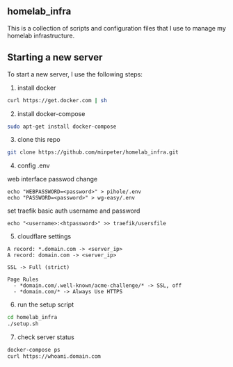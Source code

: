 ## homelab_infra

This is a collection of scripts and configuration files that I use to manage my homelab infrastructure.

## Starting a new server

To start a new server, I use the following steps:

1. install docker

```sh
curl https://get.docker.com | sh
```

2. install docker-compose

```sh
sudo apt-get install docker-compose
```

3. clone this repo

```sh
git clone https://github.com/minpeter/homelab_infra.git
```

4. config .env

web interface passwod change

```
echo "WEBPASSWORD=<password>" > pihole/.env
echo "PASSWORD=<password>" > wg-easy/.env
```

set traefik basic auth username and password
```
echo "<username>:<htpassword>" >> traefik/usersfile
```

5. cloudflare settings

```
A record: *.domain.com -> <server_ip>
A record: domain.com -> <server_ip>

SSL -> Full (strict)

Page Rules
  - *domain.com/.well-known/acme-challenge/* -> SSL, off
  - *domain.com/* -> Always Use HTTPS
```

6. run the setup script

```sh
cd homelab_infra
./setup.sh
```

7. check server status

```sh
docker-compose ps
curl https://whoami.domain.com
```
